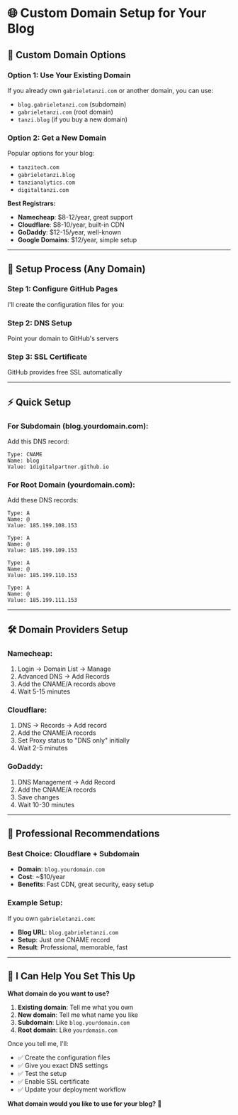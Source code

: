 # 🌐 Custom Domain Setup for Your Blog

## 🎯 **Custom Domain Options**

### **Option 1: Use Your Existing Domain**
If you already own `gabrieletanzi.com` or another domain, you can use:
- `blog.gabrieletanzi.com` (subdomain)
- `gabrieletanzi.com` (root domain)
- `tanzi.blog` (if you buy a new domain)

### **Option 2: Get a New Domain**
Popular options for your blog:
- `tanzitech.com` 
- `gabrieletanzi.blog`
- `tanzianalytics.com`
- `digitaltanzi.com`

**Best Registrars:**
- **Namecheap**: $8-12/year, great support
- **Cloudflare**: $8-10/year, built-in CDN
- **GoDaddy**: $12-15/year, well-known
- **Google Domains**: $12/year, simple setup

---

## 🔧 **Setup Process (Any Domain)**

### **Step 1: Configure GitHub Pages**
I'll create the configuration files for you:

### **Step 2: DNS Setup** 
Point your domain to GitHub's servers

### **Step 3: SSL Certificate**
GitHub provides free SSL automatically

---

## ⚡ **Quick Setup**

### **For Subdomain (blog.yourdomain.com):**
Add this DNS record:
```
Type: CNAME
Name: blog
Value: 1digitalpartner.github.io
```

### **For Root Domain (yourdomain.com):**
Add these DNS records:
```
Type: A
Name: @
Value: 185.199.108.153

Type: A  
Name: @
Value: 185.199.109.153

Type: A
Name: @  
Value: 185.199.110.153

Type: A
Name: @
Value: 185.199.111.153
```

---

## 🛠️ **Domain Providers Setup**

### **Namecheap:**
1. Login → Domain List → Manage
2. Advanced DNS → Add Records
3. Add the CNAME/A records above
4. Wait 5-15 minutes

### **Cloudflare:**
1. DNS → Records → Add record
2. Add the CNAME/A records
3. Set Proxy status to "DNS only" initially
4. Wait 2-5 minutes

### **GoDaddy:**
1. DNS Management → Add Record
2. Add the CNAME/A records
3. Save changes
4. Wait 10-30 minutes

---

## 🎉 **Professional Recommendations**

### **Best Choice: Cloudflare + Subdomain**
- **Domain**: `blog.yourdomain.com`
- **Cost**: ~$10/year
- **Benefits**: Fast CDN, great security, easy setup

### **Example Setup:**
If you own `gabrieletanzi.com`:
- **Blog URL**: `blog.gabrieletanzi.com`
- **Setup**: Just one CNAME record
- **Result**: Professional, memorable, fast

---

## 🚀 **I Can Help You Set This Up**

**What domain do you want to use?**

1. **Existing domain**: Tell me what you own
2. **New domain**: Tell me what name you like
3. **Subdomain**: Like `blog.yourdomain.com`
4. **Root domain**: Like `yourdomain.com`

Once you tell me, I'll:
- ✅ Create the configuration files
- ✅ Give you exact DNS settings  
- ✅ Test the setup
- ✅ Enable SSL certificate
- ✅ Update your deployment workflow

**What domain would you like to use for your blog?** 🎯
